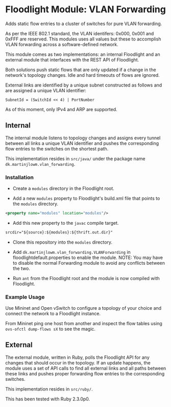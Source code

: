 # Floodlight Module: VLAN Forwarding #

Adds static flow entries to a cluster of switches for pure VLAN forwarding.

As per the IEEE 802.1 standard, the VLAN identifers: 0x000, 0x001 and 0xFFF are
reserved. This modules uses all values but these to accomplish VLAN forwarding
across a software-defined network.

This module comes as two implementations: an internal Floodlight and an external
module that interfaces with the REST API of Floodlight.

Both solutions push static flows that are only updated if a change in the
network's topology changes. Idle and hard timeouts of flows are ignored.

External links are identified by a unique subnet constructed as follows and are
assigned a unique VLAN identifier:

```
SubnetId = (SwitchId << 4) | PortNumber
```

As of this moment, only IPv4 and ARP are supported.

## Internal ##

The internal module listens to topology changes and assigns every tunnel between
all links a unique VLAN identifier and pushes the corresponding flow entries to
the switches on the shortest path.

This implementation resides in `src/java/` under the package name
`dk.martinjlowm.vlan_forwarding`.

### Installation ###
- Create a `modules` directory in the Floodlight root.

- Add a new `modules` property to Floodlight's build.xml file that points to the
  `modules` directory.

```xml
<property name="modules" location="modules"/>
```

- Add this new property to the `javac` compile target.
```xml
srcdir="${source}:${modules}:${thrift.out.dir}"
```

- Clone this repository into the `modules` directory.

- Add `dk.martinjlowm.vlan_forwarding.VLANForwarding` in
  floodlightdefault.properties to enable the module. NOTE: You may have to
  disable the normal Forwarding module to avoid any conflicts between the two.

- Run `ant` from the Floodlight root and the module is now compiled with
  Floodlight.

### Example Usage ###

Use Mininet and Open vSwitch to configure a topology of your choice and connect
the network to a Floodlight instance.

From Mininet ping one host from another and inspect the flow tables using
`ovs-ofctl dump-flows sX` to see the magic.

## External ##

The external module, written in Ruby, polls the Floodlight API for any changes
that should occur in the topology. If an update happens, the module uses a set
of API calls to find all external links and all paths between these links and
pushes proper forwarding flow entries to the corresponding switches.

This implementation resides in `src/ruby/`.

This has been tested with Ruby 2.3.0p0.

